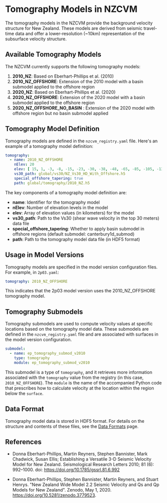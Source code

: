 # Tomography Models in NZCVM

The tomography models in the NZCVM provide the background velocity structure for New Zealand. These models are derived from seismic travel-time data and offer a lower-resolution (~10km) representation of the subsurface velocity structure.

## Available Tomography Models

The NZCVM currently supports the following tomography models:

1. **2010_NZ**: Based on Eberhart-Phillips et al. (2010)
2. **2010_NZ_OFFSHORE**: Extension of the 2010 model with a basin submodel applied to the offshore region
3. **2020_NZ**: Based on Eberhart-Phillips et al. (2020)
4. **2020_NZ_OFFSHORE**: Extension of the 2020 model with a basin submodel applied to the offshore region
5. **2020_NZ_OFFSHORE_NO_BASIN** : Extension of the 2020 model with offshore region but no basin submodel applied

## Tomography Model Definition

Tomography models are defined in the `nzcvm_registry.yaml` file. Here's an example of a tomography model definition:

```yaml
tomography:
  - name: 2010_NZ_OFFSHORE
    nElev: 20
    elev: [ 15, 1, -3, -8, -15, -23, -30, -38, -48, -65, -85, -105, -130, -155, -185, -225, -275, -370, -620, -750 ]
    vs30_path: global/vs30/NZ_Vs30_HD_With_Offshore.h5
    special_offshore_tapering: true
    path: global/tomography/2010_NZ.h5
```

The key components of a tomography model definition are:

- **name**: Identifier for the tomography model
- **nElev**: Number of elevation levels in the model
- **elev**: Array of elevation values (in kilometers) for the model
- **vs30_path**: Path to the Vs30 (shear wave velocity in the top 30 meters) data file
- **special_offshore_tapering**: Whether to apply basin submodel in offshore regions (default submodel: canterbury1d_submod)
- **path**: Path to the tomography model data file (in HDF5 format)

## Usage in Model Versions

Tomography models are specified in the model version configuration files. For example, in `2p03.yaml`:

```yaml
tomography: 2010_NZ_OFFSHORE
```

This indicates that the 2p03 model version uses the 2010_NZ_OFFSHORE tomography model.

## Tomography Submodels

Tomography submodels are used to compute velocity values at specific locations based on the tomography model data. These submodels are defined in the `nzcvm_registry.yaml` file and are associated with surfaces in the model version configuration.

```yaml
submodel:
  - name: ep_tomography_submod_v2010
    type: tomography
    module: ep_tomography_submod_v2010
```

This submodel is a type of `tomography`, and it retrieves more information associated with the `tomography` value from the registry (in this case, `2010_NZ_OFFSHORE`). The `module` is the name of the accompanied Python code that prescribes how to calculate velocity at the location within the region below the `surface`.

## Data Format

Tomography model data is stored in HDF5 format. For details on the structure and contents of these files, see the [Data Formats](DataFormats.md) page.

## References

- Donna Eberhart-Phillips, Martin Reyners, Stephen Bannister, Mark Chadwick, Susan Ellis; Establishing a Versatile 3-D Seismic Velocity Model for New Zealand. Seismological Research Letters 2010; 81 (6): 992–1000. doi: https://doi.org/10.1785/gssrl.81.6.992

- Donna Eberhart-Phillips, Stephen Bannister, Martin Reyners, and Stuart Henrys. "New Zealand Wide Model 2.2 Seismic Velocity and Qs and Qp Models for New Zealand". Zenodo, May 1, 2020. https://doi.org/10.5281/zenodo.3779523.
